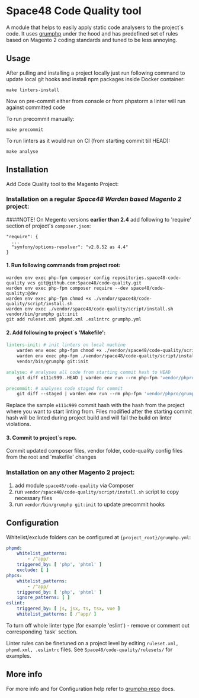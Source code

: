 # Space48 Code Quality tool

A module that helps to easily apply static code analysers to the project`s code. 
It uses [grumphp](https://github.com/phpro/grumphp) under the hood and has predefined set of rules 
based on Magento 2 coding standards and tuned to be less annoying.

## Usage
After pulling and installing a project locally just run following command to update local git hooks 
and install npm packages inside Docker container:  
```shell
make linters-install
```
Now on pre-commit either from console or from phpstorm a linter will run against committed code

To run precommit manually:
```shell
make precommit
```
To run linters as it would run on CI (from starting commit till HEAD):
```shell
make analyse
```

## Installation

Add Code Quality tool to the Magento Project:

### Installation on a regular _Space48 Warden based Magento 2_ project:
####NOTE!
On Megento versions **earlier than 2.4** add following to 'require' section of project's `composer.json`:
```
"require": {
  ...
  "symfony/options-resolver": "v2.8.52 as 4.4"
}
```

#### 1. Run following commands from project root:
```
warden env exec php-fpm composer config repositories.space48-code-quality vcs git@github.com:Space48/code-quality.git
warden env exec php-fpm composer require --dev space48/code-quality:@dev
warden env exec php-fpm chmod +x ./vendor/space48/code-quality/script/install.sh
warden env exec ./vendor/space48/code-quality/script/install.sh
vendor/bin/grumphp git:init
git add ruleset.xml phpmd.xml .eslintrc grumphp.yml
```

#### 2. Add following to project`s 'Makefile':
```makefile
linters-init: # init linters on local machine
	warden env exec php-fpm chmod +x ./vendor/space48/code-quality/script/install.sh
	warden env exec php-fpm ./vendor/space48/code-quality/script/install.sh
	vendor/bin/grumphp git:init

analyse: # analyses all code from starting commit hash to HEAD
	git diff e111c999..HEAD | warden env run --rm php-fpm 'vendor/phpro/grumphp/bin/grumphp' run

precommit: # analyses code staged for commit
	git diff --staged | warden env run --rm php-fpm 'vendor/phpro/grumphp/bin/grumphp' run
```

Replace the sample `e111c999` commit hash with the hash from the project where you want to start linting from.
Files modified after the starting commit hash will be linted during project build and will fail the build on linter violations. 

#### 3. Commit to project`s repo.
Commit updated composer files, vendor folder, code-quality config files from the root and 'makefile' changes 

### Installation on any other Magento 2 project:
1. add module `space48/code-quality` via Composer
2. run `vendor/space48/code-quality/script/install.sh` script to copy necessary files
3. run `vendor/bin/grumphp git:init` to update precommit hooks

## Configuration

Whitelist/exclude folders can be configured at `{project_root}/grumphp.yml`:
```yaml
phpmd:
    whitelist_patterns:
        - /^app/
    triggered_by: [ 'php', 'phtml' ]
    exclude: [ ]
phpcs:
    whitelist_patterns:
        - /^app/
    triggered_by: [ 'php', 'phtml' ]
    ignore_patterns: [ ]
eslint:
    triggered_by: [ js, jsx, ts, tsx, vue ]
    whitelist_patterns: [ /^app/ ]
```
To turn off whole linter type (for example 'eslint') - remove or comment out corresponding 'task' section.

Linter rules can be finetuned on a project level by editing `ruleset.xml, phpmd.xml, .eslintrc` files.
See `Space48/code-quality/rulesets/` for examples.

## More info
For more info and for Configuration help refer to [grumphp repo](https://github.com/phpro/grumphp) docs.
